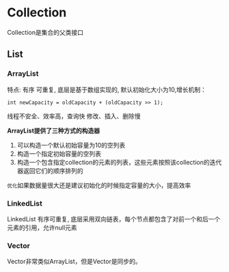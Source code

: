# Collection

Collection是集合的父类接口

## List

### ArrayList

特点: 有序 可重复, 底层是基于数组实现的, 默认初始化大小为10,增长机制：
	
	int newCapacity = oldCapacity + (oldCapacity >> 1);

线程不安全、效率高，查询快 修改、插入、删除慢

**ArrayList提供了三种方式的构造器**

1. 可以构造一个默认初始容量为10的空列表
2. 构造一个指定初始容量的空列表
3. 构造一个包含指定collection的元素的列表，这些元素按照该collection的迭代器返回它们的顺序排列的

`优化`如果数据量很大还是建议初始化的时候指定容量的大小，提高效率

### LinkedList

LinkedList 有序可重复, 底层采用双向链表，每个节点都包含了对前一个和后一个元素的引用，允许null元素

### Vector

Vector非常类似ArrayList，但是Vector是同步的。

